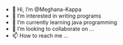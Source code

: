 - 👋 Hi, I’m @Meghana-Kappa
- 👀 I’m interested in writing programs
- 🌱 I’m currently learning java programming
- 💞️ I’m looking to collaborate on ...
- 📫 How to reach me ...

<!---
Meghana-Kappa/Meghana-Kappa is a ✨ special ✨ repository because its `README.md` (this file) appears on your GitHub profile.
You can click the Preview link to take a look at your changes.
--->
